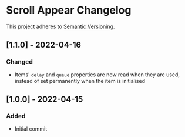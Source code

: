 # Scroll Appear Changelog

This project adheres to [Semantic Versioning](https://semver.org/spec/v2.0.0.html).

## [1.1.0] - 2022-04-16

### Changed

* Items' `delay` and `queue` properties are now read when they are used, instead of set permanently when the item is initialised

## [1.0.0] - 2022-04-15

### Added

* Initial commit
